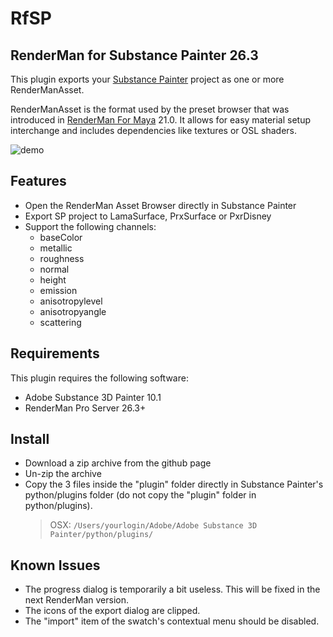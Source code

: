 # RfSP

## RenderMan for Substance Painter 26.3

This plugin exports your [Substance Painter](https://www.allegorithmic.com/products/substance-painter) project as one or more RenderManAsset.

RenderManAsset is the format used by the preset browser that was introduced in [RenderMan For Maya](https://rmanwiki.pixar.com/display/REN/RenderMan+for+Maya) 21.0. It allows for easy material setup interchange and includes dependencies like textures or OSL shaders.

![demo](img/rfsp.24.1.gif)

## Features

* Open the RenderMan Asset Browser directly in Substance Painter
* Export SP project to LamaSurface, PrxSurface or PxrDisney
* Support the following channels:
  * baseColor
  * metallic
  * roughness
  * normal
  * height
  * emission
  * anisotropylevel
  * anisotropyangle
  * scattering

## Requirements

This plugin requires the following software:

* Adobe Substance 3D Painter 10.1
* RenderMan Pro Server 26.3+

## Install

* Download a zip archive from the github page
* Un-zip the archive
* Copy the 3 files inside the "plugin" folder directly in Substance Painter's python/plugins folder (do not copy the "plugin" folder in python/plugins).
  > OSX: `/Users/yourlogin/Adobe/Adobe Substance 3D Painter/python/plugins/`

## Known Issues

* The progress dialog is temporarily a bit useless. This will be fixed in the next RenderMan version.
* The icons of the export dialog are clipped.
* The "import" item of the swatch's contextual menu should be disabled.
